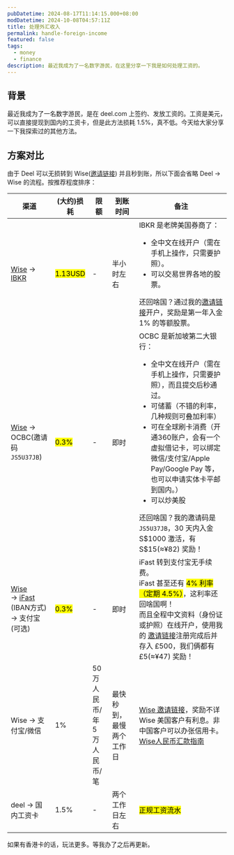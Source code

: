 ```yaml
---
pubDatetime: 2024-08-17T11:14:15.000+08:00
modDatetime: 2024-10-08T04:57:11Z
title: 处理外汇收入
permalink: handle-foreign-income
featured: false
tags:
  - money
  - finance
description: 最近我成为了一名数字游民，在这里分享一下我是如何处理工资的。
---
```


## 背景

最近我成为了一名数字游民，是在 deel.com 上签约、发放工资的。工资是美元，可以直接提现到国内的工资卡，但是此方法损耗 1.5%，真不低。今天给大家分享一下我探索过的其他方法。

## 方案对比

由于 Deel 可以无损转到 Wise(<a href="https://wise.com/invite/dic/gpwpbk5">邀请链接</a>) 并且秒到账，所以下面会省略 Deel -> Wise 的流程。按推荐程度排序：

<table>
  <thead>
    <tr>
      <th>渠道</th>
      <th>(大约)损耗</th>
      <th>限额</th>
      <th>到账时间</th>
      <th>备注</th>
    </tr>
  </thead>
  <tbody>
    <tr>
      <td><a href="https://wise.com/invite/dic/gpwpbk5">Wise</a> -> <a href="https://ibkr.com/referral/bowen379">IBKR</a></td>
      <td><mark>1.13USD</mark></td>
      <td>-</td>
      <td>半小时左右</td>
      <td>
        IBKR 是老牌美国券商了：
        <ul>
          <li>
            全中文在线开户（需在手机上操作，只需要护照）。
          </li>
          <li>
            可以交易世界各地的股票。
          </li>
        </ul>
        还回啥国？通过我的<a href="https://ibkr.com/referral/bowen379">邀请链接</a>开户，奖励是第一年入金 1% 的等额股票。
      </td>
    </tr>
    <tr>
      <td><a href="https://wise.com/zh-cn/help/articles/2955298/%E4%BA%BA%E6%B0%91%E5%B8%81%E6%B1%87%E6%AC%BE%E6%8C%87%E5%8D%97">Wise</a> -> OCBC(邀请码<code>JS5U37JB</code>)</td>
      <td><mark>0.3%</mark></td>
      <td>-</td>
      <td>即时</td>
      <td>
        OCBC 是新加坡第二大银行：
        <ul>
          <li>
            全中文在线开户（需在手机上操作，只需要护照），而且提交后秒通过。
          </li>
          <li>
            可储蓄（不错的利率，几种规则可叠加利率）
          </li>
          <li>
            可在全球刷卡消费（开通360账户，会有一个虚拟借记卡，可以绑定微信/支付宝/Apple Pay/Google Pay 等，也可以申请实体卡平邮到国内。）
          </li>
          <li>
            可以炒美股
          </li>
        </ul>
        还回啥国？我的邀请码是<code>JS5U37JB</code>，30 天内入金 S$1000 激活，有 S$15(≈¥82) 奖励！
      </td>
    </tr>
    <tr>
      <td>
        <a href="https://wise.com/zh-cn/help/articles/2955298/%E4%BA%BA%E6%B0%91%E5%B8%81%E6%B1%87%E6%AC%BE%E6%8C%87%E5%8D%97">Wise</a><br> ->
        <a href="https://www.ifastgb.com/tellafriend/bowenz9247">iFast</a> (IBAN方式)<br> -> 支付宝(可选)
      </td>
      <td><mark>0.3%</mark></td>
      <td>-</td>
      <td>即时</td>
      <td>
        iFast 转到支付宝无手续费。<br>
        iFast 甚至还有 <mark>4% 利率（定期 4.5%）</mark>，这利率还回啥国啊！<br>
        而且全程中文资料（身份证或护照）在线开户，使用我的
        <a href="https://www.ifastgb.com/tellafriend/bowenz9247">邀请链接</a>注册完成后并存入 £500，我们俩都有 £5(≈¥47) 奖励！
      </td>
    </tr>
    <tr>
      <td>Wise -> 支付宝/微信</td>
      <td>1%</td>
      <td>50 万人民币/年<br>5 万人民币/笔</td>
      <td>最快秒到，最慢两个工作日</td>
      <td>
        <a href="https://wise.com/invite/dic/gpwpbk5">Wise 邀请链接</a>，奖励不详<br>
        Wise 美国客户有利息。非中国客户可以办张信用卡。<br>
        <a href="https://wise.com/zh-cn/help/articles/2955298/%E4%BA%BA%E6%B0%91%E5%B8%81%E6%B1%87%E6%AC%BE%E6%8C%87%E5%8D%97">Wise人民币汇款指南</a>
      </td>
    </tr>
    <tr>
      <td>deel -> 国内工资卡</td>
      <td>1.5%</td>
      <td>-</td>
      <td>两个工作日左右</td>
      <td><mark>正规工资流水</mark></td>
    </tr>
  </tbody>
</table>

如果有香港卡的话，玩法更多。等我办了之后再更新。
